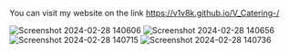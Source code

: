 You can visit my website on the link https://v1v8k.github.io/V_Catering-/


![Screenshot 2024-02-28 140606](https://github.com/Vivek7412/V_Catering-/assets/107322607/ebfd9cfc-0f20-4eb4-895c-7b03d85fe05d)
![Screenshot 2024-02-28 140656](https://github.com/Vivek7412/V_Catering-/assets/107322607/502c71c1-a95d-4614-9f08-97d6e3737e3e)
![Screenshot 2024-02-28 140715](https://github.com/Vivek7412/V_Catering-/assets/107322607/06ee8153-8b0e-4047-abcc-81480210e3aa)
![Screenshot 2024-02-28 140736](https://github.com/Vivek7412/V_Catering-/assets/107322607/17a724e6-6c26-487c-bb78-6f93f2b3bc0b)
